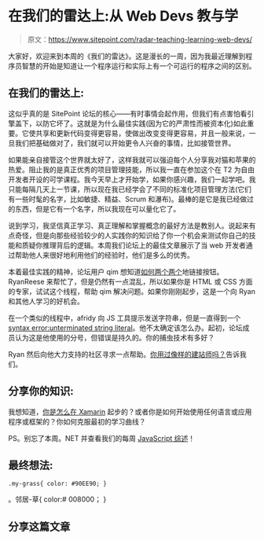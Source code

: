# 在我们的雷达上:从 Web Devs 教与学

> 原文：<https://www.sitepoint.com/radar-teaching-learning-web-devs/>

大家好，欢迎来到本周的《我们的雷达》。这是漫长的一周，因为我最近理解到程序员智慧的开始是知道让一个程序运行和实际上有一个可运行的程序之间的区别。

## 在我们的雷达上:

这似乎真的是 SitePoint 论坛的核心——有时事情会起作用，但我们有点害怕看引擎盖下，以防它坏了。这就是为什么最佳实践(因为它的严肃性而被资本化)如此重要。它使共享和更新代码变得更容易，使做出改变变得更容易，并且一般来说，一旦我们把基础做对了，我们就可以开始更令人兴奋的事情，比如接管世界。

如果能亲自接管这个世界就太好了，这样我就可以强迫每个人分享我对猫和苹果的热爱。阻止我的是真正优秀的项目管理技能，所以我一直在参加这个在 T2 为自由开发者开设的可学课程。我今天早上才开始学，如果你感兴趣，我们一起学吧。我只能每隔几天上一节课，所以现在我已经学会了不同的标准化项目管理方法(它们有一些时髦的名字，比如敏捷、精益、Scrum 和瀑布)。最棒的是它是我已经做过的东西，但是它有一个名字，所以我现在可以量化它了。

说到学习，我坚信真正学习、真正理解和掌握概念的最好方法是教别人。说起来有点奇怪，但是向那些经验较少的人实践你的知识给了你一个机会来测试你自己的技能和质疑你推理背后的逻辑。本周我们论坛上的最佳文章展示了当 web 开发者通过帮助他人来很好地利用他们的经验时，他们是多么的优秀。

本着最佳实践的精神，论坛用户 qim 想知道[如何两个两个](https://community.sitepoint.com/t/link-buttons-two-by-two/120025)地链接按钮。RyanReese 来帮忙了，但是仍然有一点混乱，所以如果你是 HTML 或 CSS 方面的专家，试试这个线程，帮助 qim 解决问题。如果你刚刚起步，这是一个向 Ryan 和其他人学习的好机会。

在一个类似的线程中，afridy 向 JS 工具提示发送字符串，但是一直得到一个[syntax error:unterminated string literal](https://community.sitepoint.com/t/javascript-syntaxerror-unterminated-string-literal/119943)。他不太确定该怎么办。起初，论坛成员认为这是他使用的分号，但错误是持久的。你的捕虫技术有多好？

Ryan 然后向他大力支持的社区寻求一点帮助。[你用过像样的建站师吗？](https://community.sitepoint.com/t/website-builders/136793)告诉我们。

## 分享你的知识:

我想知道，[你是怎么在 Xamarin](https://community.sitepoint.com/t/how-to-get-start-with-xamarin/124077) 起步的？或者你是如何开始使用任何语言或应用程序或框架的？你如何克服最初的学习曲线？

PS。别忘了本周。NET 并查看我们的每周 [JavaScript 综述](https://community.sitepoint.com/tags/jsweekly)！

## 最终想法:

`.my-grass{
color: #90EE90;
}`

。邻居-草{
color:# 008000；
}

## 分享这篇文章